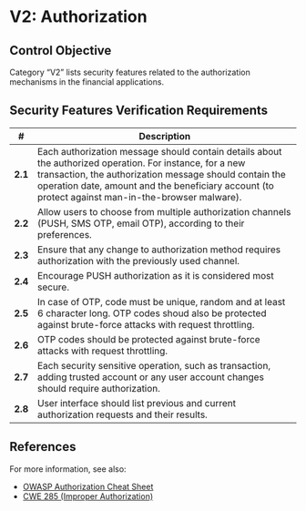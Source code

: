 # V2: Authorization

## Control Objective

Category “V2” lists security features related to the authorization mechanisms in the financial applications. 

## Security Features Verification Requirements

| # | Description |
| --- | --- |
| **2.1** | Each authorization message should contain details about the authorized operation. For instance, for a new transaction, the authorization message should contain the operation date, amount and the beneficiary account (to protect against man-in-the-browser malware). | 
| **2.2** | Allow users to choose from multiple authorization channels (PUSH, SMS OTP, email OTP), according to their preferences.  | 
| **2.3** | Ensure that any change to authorization method requires authorization with the previously used channel.  |
| **2.4** | Encourage PUSH authorization as it is considered most secure.   | 
| **2.5** | In case of OTP, code must be unique, random and at least 6 character long. OTP codes shoud also be protected against brute-force attacks with request throttling. | 
| **2.6** | OTP codes should be protected against brute-force attacks with request throttling. | 
| **2.7** | Each security sensitive operation, such as transaction, adding trusted account or any user account changes should require authorization. | 
| **2.8** | User interface should list previous and current authorization requests and their results. | 

## References

For more information, see also:

* [OWASP Authorization Cheat Sheet](https://cheatsheetseries.owasp.org/cheatsheets/Authorization_Cheat_Sheet.html)
* [CWE 285 (Improper Authorization)](https://cwe.mitre.org/data/definitions/285.html)

